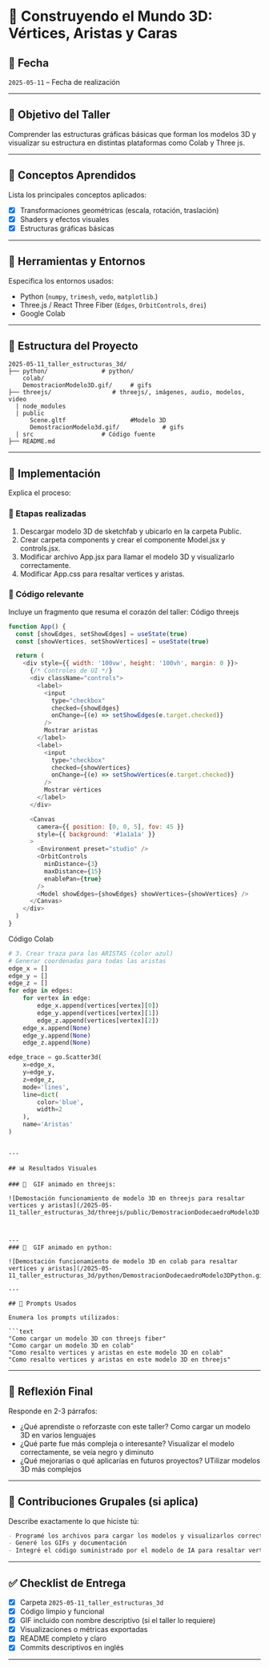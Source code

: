 # 🧪 Construyendo el Mundo 3D: Vértices, Aristas y Caras

## 📅 Fecha
`2025-05-11` – Fecha de realización

---

## 🎯 Objetivo del Taller
Comprender las estructuras gráficas básicas que forman los modelos 3D y visualizar su estructura en distintas plataformas como Colab y Three js.

---

## 🧠 Conceptos Aprendidos

Lista los principales conceptos aplicados:

- [x] Transformaciones geométricas (escala, rotación, traslación)
- [x] Shaders y efectos visuales
- [x] Estructuras gráficas básicas
---

## 🔧 Herramientas y Entornos

Especifica los entornos usados:

- Python (`numpy`, `trimesh`, `vedo`, `matplotlib`.)
- Three.js / React Three Fiber (`Edges`, `OrbitControls`, `drei`)
- Google Colab

---

## 📁 Estructura del Proyecto

```
2025-05-11_taller_estructuras_3d/
├── python/               # python/ 
    colab/
    DemostracionModelo3D.gif/     # gifs
├── threejs/                 # threejs/, imágenes, audio, modelos, video
  | node_modules
  | public
      Scene.gltf                  #Modelo 3D
      DemostracionModelo3d.gif/            # gifs
  | src                   # Código fuente
├── README.md
```

---

## 🧪 Implementación

Explica el proceso:

### 🔹 Etapas realizadas
1. Descargar modelo 3D de sketchfab y ubicarlo en la carpeta Public.
2. Crear carpeta components y crear el componente Model.jsx y controls.jsx.
3. Modificar archivo App.jsx para llamar el modelo 3D y visualizarlo correctamente.
4. Modificar App.css para resaltar vertices y aristas.

### 🔹 Código relevante

Incluye un fragmento que resuma el corazón del taller:
Código threejs
```js
function App() {
  const [showEdges, setShowEdges] = useState(true)
  const [showVertices, setShowVertices] = useState(true)

  return (
    <div style={{ width: '100vw', height: '100vh', margin: 0 }}>
      {/* Controles de UI */}
      <div className="controls">
        <label>
          <input
            type="checkbox"
            checked={showEdges}
            onChange={(e) => setShowEdges(e.target.checked)}
          />
          Mostrar aristas
        </label>
        <label>
          <input
            type="checkbox"
            checked={showVertices}
            onChange={(e) => setShowVertices(e.target.checked)}
          />
          Mostrar vértices
        </label>
      </div>

      <Canvas
        camera={{ position: [0, 0, 5], fov: 45 }}
        style={{ background: '#1a1a1a' }}
      >
        <Environment preset="studio" />
        <OrbitControls
          minDistance={3}
          maxDistance={15}
          enablePan={true}
        />
        <Model showEdges={showEdges} showVertices={showVertices} />
      </Canvas>
    </div>
  )
}
```
Código Colab
``` python
# 3. Crear traza para las ARISTAS (color azul)
# Generar coordenadas para todas las aristas
edge_x = []
edge_y = []
edge_z = []
for edge in edges:
    for vertex in edge:
        edge_x.append(vertices[vertex][0])
        edge_y.append(vertices[vertex][1])
        edge_z.append(vertices[vertex][2])
    edge_x.append(None)
    edge_y.append(None)
    edge_z.append(None)

edge_trace = go.Scatter3d(
    x=edge_x,
    y=edge_y,
    z=edge_z,
    mode='lines',
    line=dict(
        color='blue',
        width=2
    ),
    name='Aristas'
)
``` 
```

---

## 📊 Resultados Visuales

### 📌  GIF animado en threejs:

![Demostación funcionamiento de modelo 3D en threejs para resaltar vertices y aristas](/2025-05-11_taller_estructuras_3d/threejs/public/DemostracionDodecaedroModelo3D.gif)



---
### 📌  GIF animado en python:

![Demostación funcionamiento de modelo 3D en colab para resaltar vertices y aristas](/2025-05-11_taller_estructuras_3d/python/DemostracionDodecaedroModelo3DPython.gif)

---

## 🧩 Prompts Usados

Enumera los prompts utilizados:

```text
"Como cargar un modelo 3D con threejs fiber"
"Como cargar un modelo 3D en colab"
"Como resalto vertices y aristas en este modelo 3D en colab"
"Como resalto vertices y aristas en este modelo 3D en threejs"
```


---

## 💬 Reflexión Final

Responde en 2-3 párrafos:

- ¿Qué aprendiste o reforzaste con este taller? Como cargar un modelo 3D en varios lenguajes
- ¿Qué parte fue más compleja o interesante? Visualizar el modelo correctamente, se veía negro y diminuto
- ¿Qué mejorarías o qué aplicarías en futuros proyectos? UTilizar modelos 3D más complejos

---

## 👥 Contribuciones Grupales (si aplica)

Describe exactamente lo que hiciste tú:

```markdown
- Programé los archivos para cargar los modelos y visualizarlos correctamente
- Generé los GIFs y documentación
- Integré el código suministrado por el modelo de IA para resaltar vertices y aristas
```

---

## ✅ Checklist de Entrega

- [x] Carpeta `2025-05-11_taller_estructuras_3d`
- [x] Código limpio y funcional
- [x] GIF incluido con nombre descriptivo (si el taller lo requiere)
- [x] Visualizaciones o métricas exportadas
- [x] README completo y claro
- [x] Commits descriptivos en inglés

---